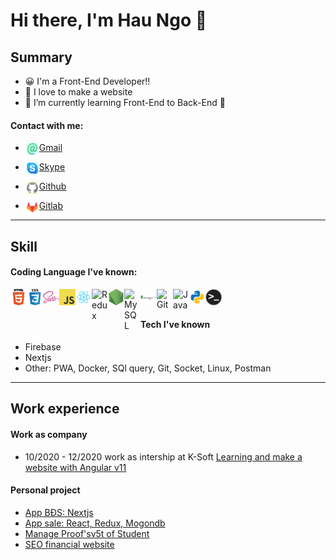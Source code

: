 # Hi there, I'm Hau Ngo 👋

## Summary

-   😀 I'm a Front-End Developer!!
-   🔭 I love to make a website
-   🌱 I’m currently learning Front-End to Back-End 🤣

#### Contact with me:

-   <img align="left" alt="codeSTACKr | Instagram" width="22px" src="./images/icon/icons8-email-50.png" /> [Gmail](ngovanhau1999@gmail.com)
-   <img align="left" alt="codeSTACKr | Instagram" width="22px" src="./images/icon/icons8-skype-50.png" /> [Skype](https://join.skype.com/invite/c3exUOyePXiA)

-   <img align="left" alt="codeSTACKr | Instagram" width="22px" src="./images/icon/icons8-github-50.png" /> [Github](https://github.com/haungo2109)

-   <img align="left" alt="codeSTACKr | Instagram" width="22px" src="./images/icon/icons8-gitlab-50.png" /> [Gitlab](https://gitlab.com/hau44161)

---

## Skill

#### Coding Language I've known:

<img align="left" alt="HTML5" width="26px" src="https://raw.githubusercontent.com/github/explore/80688e429a7d4ef2fca1e82350fe8e3517d3494d/topics/html/html.png" />
<img align="left" alt="CSS3" width="26px" src="https://raw.githubusercontent.com/github/explore/80688e429a7d4ef2fca1e82350fe8e3517d3494d/topics/css/css.png" />
<img align="left" alt="Sass" width="26px" src="https://raw.githubusercontent.com/github/explore/80688e429a7d4ef2fca1e82350fe8e3517d3494d/topics/sass/sass.png" />
<img align="left" alt="JavaScript" width="26px" src="https://raw.githubusercontent.com/github/explore/80688e429a7d4ef2fca1e82350fe8e3517d3494d/topics/javascript/javascript.png" />
<img align="left" alt="React" width="26px" src="https://raw.githubusercontent.com/github/explore/80688e429a7d4ef2fca1e82350fe8e3517d3494d/topics/react/react.png" />
<img align="left" alt="Redux" width="26px" src="https://img.icons8.com/color/48/000000/redux.png"/>
<img align="left" alt="Node.js" width="26px" src="https://raw.githubusercontent.com/github/explore/80688e429a7d4ef2fca1e82350fe8e3517d3494d/topics/nodejs/nodejs.png" />
<img align="left" alt="MySQL" width="26px" src="https://img.icons8.com/fluent/48/000000/mysql-logo.png"/>

<img align="left" alt="MongoDB" width="26px" src="https://raw.githubusercontent.com/github/explore/80688e429a7d4ef2fca1e82350fe8e3517d3494d/topics/mongodb/mongodb.png" />
<img align="left" alt="Git" width="26px" src="https://img.icons8.com/color/48/000000/git.png"/>
<img align="left" alt="Java" width="26px" src="https://img.icons8.com/color/48/000000/java-coffee-cup-logo.png"/>
<img align="left" alt="Python" width="26px" src="./images/icon/icons8-python-50.png" />
<img alt="Terminal" width="26px" src="https://raw.githubusercontent.com/github/explore/80688e429a7d4ef2fca1e82350fe8e3517d3494d/topics/terminal/terminal.png" />

#### Tech I've known

-   Firebase
-   Nextjs
-   Other: PWA, Docker, SQl query, Git, Socket, Linux, Postman

---

## Work experience

#### Work as company

-   10/2020 - 12/2020 work as intership at K-Soft [Learning and make a website with Angular v11](https://typeracer-dbe37.web.app/)

#### Personal project

-   [App BĐS: Nextjs](http://bds-chu-quy-nextjs.vercel.app/)
-   [App sale: React, Redux, Mogondb](https://gitlab.com/hau44161/web-ban-hang)
-   [Manage Proof'sv5t of Student](https://sv5titou.web.app/news)
-   [SEO financial website](https://tindung24h.com.vn/)
